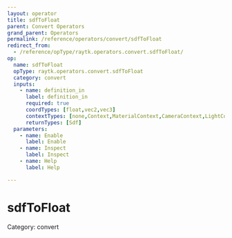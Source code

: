 ```yaml
---
layout: operator
title: sdfToFloat
parent: Convert Operators
grand_parent: Operators
permalink: /reference/operators/convert/sdfToFloat
redirect_from:
  - /reference/opType/raytk.operators.convert.sdfToFloat/
op:
  name: sdfToFloat
  opType: raytk.operators.convert.sdfToFloat
  category: convert
  inputs:
    - name: definition_in
      label: definition_in
      required: true
      coordTypes: [float,vec2,vec3]
      contextTypes: [none,Context,MaterialContext,CameraContext,LightContext,RayContext]
      returnTypes: [Sdf]
  parameters:
    - name: Enable
      label: Enable
    - name: Inspect
      label: Inspect
    - name: Help
      label: Help

---
```


# sdfToFloat

Category: convert

